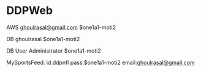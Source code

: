 # DDPWeb

AWS
ghoulrasal@gmail.com
$one1a1-moti2


DB
ghoulrasal
$one1a1-moti2

DB User
Administrator
$one1a1-moti2

MySportsFeed:
id:ddpnfl
pass:$one1a1-moti2
email:ghoulrasal@gmail.com



